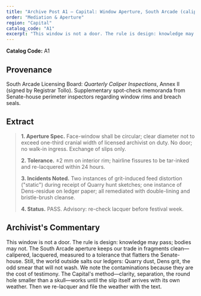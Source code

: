```yaml
---
title: "Archive Post A1 — Capital: Window Aperture, South Arcade (caliper check log)"
order: "Mediation & Aperture"
region: "Capital"
catalog_code: "A1"
excerpt: "This window is not a door. The rule is design: knowledge may pass; bodies may not."
---
```


**Catalog Code:** A1

## Provenance

South Arcade Licensing Board: *Quarterly Caliper Inspections*, Annex II (signed by Registrar Tollo).
Supplementary spot-check memoranda from Senate-house perimeter inspectors regarding window rims and breach seals.

## Extract

> **1. Aperture Spec.** Face-window shall be circular; clear diameter not to exceed one-third cranial width of licensed archivist on duty. No door; no walk-in ingress. Exchange of slips only.
> 
> **2. Tolerance.** ±2 mm on interior rim; hairline fissures to be tar-inked and re-lacquered within 24 hours.
> 
> **3. Incidents Noted.** Two instances of grit-induced feed distortion ("static") during receipt of Quarry hunt sketches; one instance of Dens-residue on ledger paper; all remediated with double-lining and bristle-brush cleanse.
> 
> **4. Status.** PASS. Advisory: re-check lacquer before festival week.

## Archivist's Commentary

This window is not a door. The rule is design: knowledge may pass; bodies may not. The South Arcade
aperture keeps our trade in fragments clean—calipered, lacquered, measured to a tolerance that
flatters the Senate-house. Still, the world outside salts our ledgers: Quarry dust, Dens grit, the
odd smear that will not wash. We note the contaminations because they are the cost of testimony.
The Capital's method—clarity, separation, the round hole smaller than a skull—works until the slip
itself arrives with its own weather. Then we re-lacquer and file the weather with the text.
